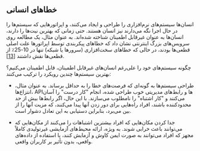 ## خطاهای انسانی
انسان‌ها سیستم‌های نرم‌افزاری را طراحی و ایجاد می‌کنند، و اپراتورهایی که سیستم‌ها را در حال اجرا نگه می‌دارند نیز انسان هستند. حتی زمانی که بهترین نیت‌ها را دارند، انسان‌ها به عنوان غیرقابل اطمینان شناخته شده‌اند. به عنوان مثال، یک مطالعه روی سرویس‌های بزرگ اینترنتی نشان داد که خطاهای پیکربندی توسط اپراتورها علت اصلی قطعی‌ها بودند، در حالی که خطاهای سخت‌افزاری (سرورها یا شبکه) تنها در 10-25٪ از قطعی‌ها نقش داشتند
[[13](ch01.html#Oppenheimer2003vc)].

چگونه سیستم‌های خود را علی‌رغم انسان‌های غیرقابل اطمینان، قابل اطمینان می‌کنیم؟ بهترین سیستم‌ها چندین رویکرد را ترکیب می‌کنند:

* طراحی سیستم‌ها به گونه‌ای که فرصت‌های خطا را به حداقل برساند. به عنوان مثال، انتزاع‌ها، API‌ها و رابط‌های مدیریتی خوب طراحی شده، انجام "کار درست" را آسان می‌کنند و "کار اشتباه" را نامطلوب می‌سازند. با این حال، اگر رابط‌ها بیش از حد محدودکننده باشند، افراد راه‌هایی برای دور زدن آنها پیدا می‌کنند، که مزیت آنها را از بین می‌برد، بنابراین دستیابی به این تعادل دشوار است.

* جدا کردن مکان‌هایی که افراد بیشترین اشتباهات را می‌کنند از مکان‌هایی که می‌توانند باعث خرابی شوند. به ویژه، ارائه محیط‌های آزمایشی غیرتولیدی کاملاً مجهز که افراد می‌توانند به صورت ایمن کاوش و آزمایش کنند، با استفاده از داده‌های واقعی، بدون تأثیر بر کاربران واقعی. 